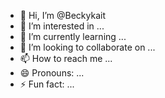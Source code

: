 - 👋 Hi, I’m @Beckykait
- 👀 I’m interested in ...
- 🌱 I’m currently learning ...
- 💞️ I’m looking to collaborate on ...
- 📫 How to reach me ...
- 😄 Pronouns: ...
- ⚡ Fun fact: ...

<!---
Beckykait/Beckykait is a ✨ special ✨ repository because its `README.md` (this file) appears on your GitHub profile.
You can click the Preview link to take a look at your changes.
--->
